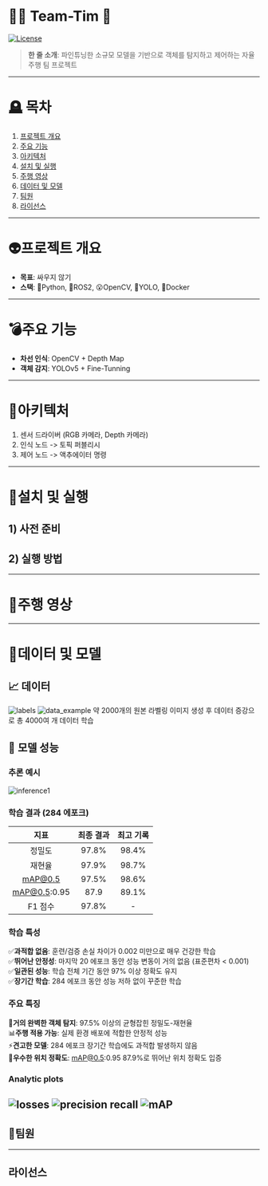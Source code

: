# 🚓🏇 Team-Tim 🔫
[![License](https://img.shields.io/badge/license-MIT-blue)]()
> **한 줄 소개**: 파인튜닝한 소규모 모델을 기반으로 객체를 탐지하고 제어하는 자율주행 팀 프로젝트
---
# 🪦 목차
1. [프로젝트 개요](#프로젝트-개요)
2. [주요 기능](#주요-기능)
3. [아키텍처](#아키텍처)
4. [설치 및 실행](#설치-및-실행)
5. [주행 영상](#주행-영상)
6. [데이터 및 모델](#데이터-및-모델)
7. [팀원](#팀원)
8. [라이선스](#라이선스)
---
# 👽프로젝트 개요
- **목표**: 싸우지 않기
- **스택**: 🐍Python, 🤖ROS2, 😮OpenCV, 💃YOLO, 🐋Docker
---
# 💣주요 기능
- **차선 인식**: OpenCV + Depth Map
- **객체 감지**: YOLOv5 + Fine-Tunning
---
# 🐉아키텍처
1. 센서 드라이버 (RGB 카메라, Depth 카메라)
2. 인식 노드 -> 토픽 퍼블리시
3. 제어 노드 -> 액추에이터 명령
---
# 🐁설치 및 실행
## 1) 사전 준비

## 2) 실행 방법
---
# 🎠주행 영상
---
# 🦣데이터 및 모델
## 📈 데이터
![labels](./images/labels.jpg)
![data_example](./images/train_batch2.jpg)
약 2000개의 원본 라벨링 이미지 생성 후 데이터 증강으로 총 4000여 개 데이터 학습

## 🎯 모델 성능
### 추론 예시
![inference1](./images/result_image_59.jpg)

### 학습 결과 (284 에포크)
  
|지표|최종 결과|최고 기록|
|:---:|:---:|:---:|
|정밀도|97.8%|98.4%|
|재현율|97.9%|98.7%|
|mAP@0.5|97.5%|98.6%|
|mAP@0.5:0.95|87.9|89.1%|
|F1 점수|97.8%|-|

### 학습 특성
✅**과적합 없음**: 훈련/검증 손실 차이가 0.002 미만으로 매우 건강한 학습   
✅**뛰어난 안정성**: 마지막 20 에포크 동안 성능 변동이 거의 없음 (표준편차 < 0.001)    
✅**일관된 성능**: 학습 전체 기간 동안 97% 이상 정확도 유지    
✅**장기간 학습**: 284 에포크 동안 성능 저하 없이 꾸준한 학습    

### 주요 특징
🚀**거의 완벽한 객체 탐지**: 97.5% 이상의 균형잡힌 정밀도-재현율    
📊**주행 적용 가능**: 실제 환경 배포에 적합한 안정적 성능      
⚡**견고한 모델**: 284 에포크 장기간 학습에도 과적합 발생하지 않음    
🎯**우수한 위치 정확도**: mAP@0.5:0.95 87.9%로 뛰어난 위치 정확도 입증    

### Analytic plots
![losses](./training_analysis_plots3/01_losses.png)
![precision recall](./training_analysis_plots3/02_precision_recall.png)
![mAP](./training_analysis_plots3/03_mAP.png)
---
## 🤡팀원
---
## 라이선스

